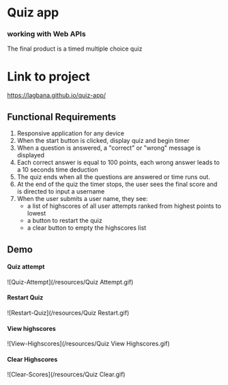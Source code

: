 # Quiz app 
### working with Web APIs
The final product is a timed multiple choice quiz

# Link to project
https://lagbana.github.io/quiz-app/


## Functional Requirements
1. Responsive application for any device
2. When the start button is clicked, display quiz and begin timer
3. When a question is answered, a "correct" or "wrong" message is displayed
4. Each correct answer is equal to 100 points, each wrong answer leads to a 10 seconds time deduction
5. The quiz ends when all the questions are answered or time runs out.
6. At the end of the quiz the timer stops, the user sees the final score and is directed to input a username
7. When the user submits a user name, they see:
    - a list of highscores of all user attempts ranked from highest points to lowest
    - a button to restart the quiz
    - a clear button to empty the highscores list

## Demo

#### Quiz attempt
![Quiz-Attempt](/resources/Quiz Attempt.gif)

#### Restart Quiz
![Restart-Quiz](/resources/Quiz Restart.gif)

#### View highscores
![View-Highscores](/resources/Quiz View Highscores.gif)

#### Clear Highscores
![Clear-Scores](/resources/Quiz Clear.gif)